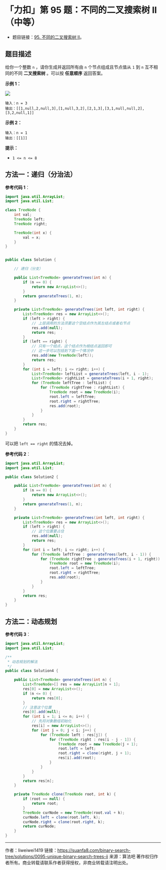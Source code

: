 # 「力扣」第 95 题：不同的二叉搜索树 II（中等）

- 题目链接：[95. 不同的二叉搜索树 II](https://leetcode-cn.com/problems/unique-binary-search-trees-ii)。

## 题目描述

给你一个整数 `n` ，请你生成并返回所有由 `n` 个节点组成且节点值从 `1` 到 `n` 互不相同的不同 **二叉搜索树** 。可以按 **任意顺序** 返回答案。

**示例 1：**

![](https://suanfa8-1252206550.cos.ap-shanghai.myqcloud.com/suanfa8/202305261942578.png)

```
输入：n = 3
输出：[[1,null,2,null,3],[1,null,3,2],[2,1,3],[3,1,null,null,2],[3,2,null,1]]
```

**示例 2：**

```
输入：n = 1
输出：[[1]]
```

**提示：**

- `1 <= n <= 8`

## 方法一：递归（分治法）

**参考代码 1**：

```java
import java.util.ArrayList;
import java.util.List;

class TreeNode {
    int val;
    TreeNode left;
    TreeNode right;

    TreeNode(int x) {
        val = x;
    }
}


public class Solution {

    // 递归（分支）

    public List<TreeNode> generateTrees(int n) {
        if (n == 0) {
            return new ArrayList<>();
        }
        return generateTrees(1, n);
    }

    private List<TreeNode> generateTrees(int left, int right) {
        List<TreeNode> res = new ArrayList<>();
        if (left > right) {
            // 上层调用的方法须要这个空结点作为其左结点或者右节点
            res.add(null);
            return res;
        }
        if (left == right) {
            // 只有一个结点，这个结点作为根结点返回即可
            // 这一步可以包括到下面一个情况中
            res.add(new TreeNode(left));
            return res;
        }
        for (int i = left; i <= right; i++) {
            List<TreeNode> leftList = generateTrees(left, i - 1);
            List<TreeNode> rightList = generateTrees(i + 1, right);
            for (TreeNode leftTree : leftList) {
                for (TreeNode rightTree : rightList) {
                    TreeNode root = new TreeNode(i);
                    root.left = leftTree;
                    root.right = rightTree;
                    res.add(root);
                }
            }
        }
        return res;
    }
}
```

可以把 `left == right` 的情况去掉。

**参考代码 2**：

```java
import java.util.ArrayList;
import java.util.List;

public class Solution2 {

    public List<TreeNode> generateTrees(int n) {
        if (n == 0) {
            return new ArrayList<>();
        }
        return generateTrees(1, n);
    }

    private List<TreeNode> generateTrees(int left, int right) {
        List<TreeNode> res = new ArrayList<>();
        if (left > right) {
            // 这个位置要占住
            res.add(null);
            return res;
        }
        for (int i = left; i <= right; i++) {
            for (TreeNode leftTree : generateTrees(left, i - 1)) {
                for (TreeNode rightTree : generateTrees(i + 1, right)) {
                    TreeNode root = new TreeNode(i);
                    root.left = leftTree;
                    root.right = rightTree;
                    res.add(root);
                }
            }
        }
        return res;
    }
}
```

## 方法二：动态规划

**参考代码 3**：

```java
import java.util.ArrayList;
import java.util.List;

/**
 * 动态规划的解法
 */
public class Solution4 {

    public List<TreeNode> generateTrees(int n) {
        List<TreeNode>[] res = new ArrayList[n + 1];
        res[0] = new ArrayList<>();
        if (n <= 0) {
            return res[0];
        }
        // 注意这个位置
        res[0].add(null);
        for (int i = 1; i <= n; i++) {
            // 先将对象数组初始化
            res[i] = new ArrayList<>();
            for (int j = 0; j < i; j++) {
                for (TreeNode left : res[j]) {
                    for (TreeNode right : res[i - j - 1]) {
                        TreeNode root = new TreeNode(j + 1);
                        root.left = left;
                        root.right = clone(right, j + 1);
                        res[i].add(root);
                    }
                }
            }
        }
        return res[n];
    }

    private TreeNode clone(TreeNode root, int k) {
        if (root == null) {
            return root;
        }
        TreeNode curNode = new TreeNode(root.val + k);
        curNode.left = clone(root.left, k);
        curNode.right = clone(root.right, k);
        return curNode;
    }
}
```


---

作者：liweiwei1419
链接：https://suanfa8.com/binary-search-tree/solutions/0095-unique-binary-search-trees-ii
来源：算法吧
著作权归作者所有。商业转载请联系作者获得授权，非商业转载请注明出处。